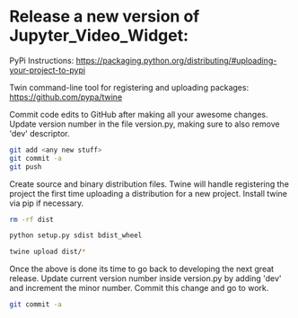 # Release a new version of Jupyter_Video_Widget:

PyPi Instructions: https://packaging.python.org/distributing/#uploading-your-project-to-pypi

Twin command-line tool for registering and uploading packages: https://github.com/pypa/twine


Commit code edits to GitHub after making all your awesome changes.  Update version
number in the file version.py, making sure to also remove 'dev' descriptor.

```bash
git add <any new stuff>
git commit -a
git push
```

Create source and binary distribution files.  Twine will handle registering the project the
first time uploading a distribution for a new project.  Install twine via pip if necessary.

```bash
rm -rf dist

python setup.py sdist bdist_wheel

twine upload dist/*
```


Once the above is done its time to go back to developing the next great release.  Update current
version number inside version.py by adding 'dev' and increment the minor number. Commit this change
and go to work.

```bash
git commit -a
```
